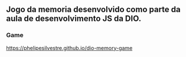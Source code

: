 ## Jogo da memoria desenvolvido como parte da aula de desenvolvimento JS da DIO.

### Game
https://phelipesilvestre.github.io/dio-memory-game
